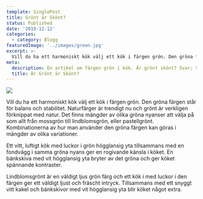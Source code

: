 ```yaml
---
template: SinglePost
title: Grönt är Skönt?
status: Published
date: '2019-12-12'
categories:
  - category: Blogg
featuredImage: '../images/green.jpg'
excerpt: >-
  Vill du ha ett harmoniskt kök välj ett kök i färgen grön. Den gröna färgen står för balans och stabilitet. Naturfärger är trendigt nu och grönt är verkligen förknippat med natur. Det finns mängder av olika gröna nyanser att välja på som allt från mossgrön till lindblomsgrön, eller pastellgrönt. Kombinationerna av hur man använder den gröna färgen kan göras i mängder av olika variationer.
meta:
  description: En artikel om färgen grön i kök. Är grönt skönt? Svar; Speciellt i gröna fondväggar.
  title: Är Grönt är Skönt?
---
```


![](/images/green.jpg)

Vill du ha ett harmoniskt kök välj ett kök i färgen grön. Den gröna färgen står för balans och stabilitet. Naturfärger är trendigt nu och grönt är verkligen förknippat med natur. Det finns mängder av olika gröna nyanser att välja på som allt från mossgrön till lindblomsgrön, eller pastellgrönt. Kombinationerna av hur man använder den gröna färgen kan göras i mängder av olika variationer.

Ett vitt, luftigt kök med luckor i grön högglansig yta tillsammans med en fondvägg i samma gröna nyans ger en rogivande känsla i köket. En bänkskiva med vit högglansig yta bryter av det gröna och ger köket spännande kontraster.

Lindblomsgrönt är en väldigt ljus grön färg och ett kök i med luckor i den färgen ger ett väldigt ljust och fräscht intryck. Tillsammans med ett snyggt vitt kakel och bänkskivor med vit högglansig yta blir köket något extra.